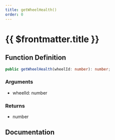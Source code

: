 ```yaml
---
title: getWheelHealth()
order: 0
---
```


# {{ $frontmatter.title }}

## Function Definition

```ts
public getWheelHealth(wheelId: number): number;
```

### Arguments

* wheelId: number

### Returns

* number

## Documentation

<!--@include: ./parts/getWheelHealth.md-->
